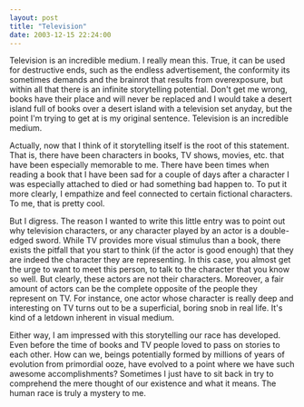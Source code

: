 ```yaml
---
layout: post
title: "Television"
date: 2003-12-15 22:24:00
---
```

Television is an incredible medium.  I really mean this.  True, it can be used for destructive ends, such as the endless advertisement, the conformity its sometimes demands and the brainrot that results from overexposure, but within all that there is an infinite storytelling potential.  Don't get me wrong, books have their place and will never be replaced and I would take a desert island full of books over a desert island with a television set anyday, but the point I'm trying to get at is my original sentence.  Television is an incredible medium.

<!--more-->

Actually, now that I think of it storytelling itself is the root of this statement.  That is, there have been characters in books, TV shows, movies, etc. that have been especially memorable to me.  There have been times when reading a book that I have been sad for a couple of days after a character I was especially attached to died or had something bad happen to.  To put it more clearly, I empathize and feel connected to certain fictional characters.  To me, that is pretty cool.

But I digress.  The reason I wanted to write this little entry was to point out why television characters, or any character played by an actor is a double-edged sword.  While TV provides more visual stimulus than a book, there exists the pitfall that you start to think (if the actor is good enough) that they are indeed the character they are representing.  In this case, you almost get the urge to want to meet this person, to talk to the character that you know so well.  But clearly, these actors are not their characters.  Moreover, a fair amount of actors can be the complete opposite of the people they represent on TV.  For instance, one actor whose character is really deep and interesting on TV turns out to be a superficial, boring snob in real life.  It's kind of a letdown inherent in visual medium.

Either way, I am impressed with this storytelling our race has developed.  Even before the time of books and TV people loved to pass on stories to each other.  How can we, beings potentially formed by millions of years of evolution from primordial ooze, have evolved to a point where we have such awesome accomplishments?  Sometimes I just have to sit back in try to comprehend the mere thought of our existence and what it means.  The human race is truly a mystery to me.